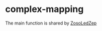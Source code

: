 # complex-mapping
The main function is shared by [ZosoLedZep](https://math.stackexchange.com/users/508510/zosoledzep)

